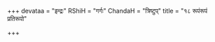 +++
devataa = "इन्द्रः"
RShiH = "गर्गः"
ChandaH = "त्रिष्टुप्"
title = "१८ रूपंरूपं प्रतिरूपो"

+++
